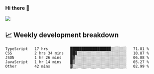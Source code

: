 ### Hi there 👋
<img align="center" src="https://github-readme-stats.vercel.app/api?username=Tumao727&show_icons=true&hide_title=true&theme=dracula" />


## 📈 Weekly development breakdown
<!--START_SECTION:waka-->

```text
TypeScript   17 hrs          ██████████████████░░░░░░░   71.81 %
CSS          2 hrs 34 mins   ██▓░░░░░░░░░░░░░░░░░░░░░░   10.87 %
JSON         1 hr 26 mins    █▓░░░░░░░░░░░░░░░░░░░░░░░   06.08 %
JavaScript   1 hr 14 mins    █▒░░░░░░░░░░░░░░░░░░░░░░░   05.27 %
Other        42 mins         ▓░░░░░░░░░░░░░░░░░░░░░░░░   02.99 %
```

<!--END_SECTION:waka-->